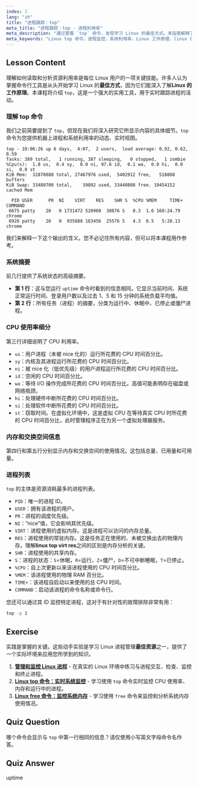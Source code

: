 ```yaml
---
index: 1
lang: "zh"
title: "进程跟踪：top"
meta_title: "进程跟踪：top - 进程利用率"
meta_description: "通过掌握 `top` 命令，发现学习 Linux 的最佳方式。本指南解释了如何监控系统资源、跟踪进程以及理解 VIRT 和 RES 等指标。这是理解 Linux 工作原理的关键部分。"
meta_keywords: "Linux top 命令，进程监控，系统利用率，Linux 工作原理，linux top virt res, 学习 Linux 的最佳方法，Linux 性能，进程管理，免费在线 Linux 培训带证书"
---
```


## Lesson Content

理解如何读取和分析资源利用率是每位 Linux 用户的一项关键技能。许多人认为掌握命令行工具是从头开始学习 Linux 的**最佳方式**，因为它们能深入了解**Linux 的工作原理**。本课程将介绍 `top`，这是一个强大的实用工具，用于实时跟踪进程的活动。

### 理解 top 命令

我们之前简要提到了 `top`，但现在我们将深入研究它所显示内容的具体细节。`top` 命令为您提供机器上进程和系统利用率的动态、实时视图。

```plaintext
top - 18:06:26 up 6 days,  4:07,  2 users,  load average: 0.92, 0.62, 0.59
Tasks: 389 total,   1 running, 387 sleeping,   0 stopped,   1 zombie
%Cpu(s):  1.8 us,  0.4 sy,  0.0 ni, 97.6 id,  0.1 wa,  0.0 hi,  0.0 si,  0.0 st
KiB Mem:  32870888 total, 27467976 used,  5402912 free,   518808 buffers
KiB Swap: 33480700 total,    39892 used, 33440808 free. 19454152 cached Mem

  PID USER      PR  NI    VIRT    RES    SHR S  %CPU %MEM     TIME+ COMMAND
 6675 patty    20   0 1731472 520960  30876 S   8.3  1.6 160:24.79 chrome
 6926 patty    20   0  935888 163456  25576 S   4.3  0.5   5:28.13 chrome
```

我们来解释一下这个输出的含义。您不必记住所有内容，但可以将本课程用作参考。

### 系统摘要

前几行提供了系统状态的高级摘要。

- **第 1 行**：这与您运行 `uptime` 命令时看到的信息相同。它显示当前时间、系统正常运行时间、登录用户数以及过去 1、5 和 15 分钟的系统负载平均值。
- **第 2 行**：所有任务（进程）的摘要，分类为运行中、休眠中、已停止或僵尸进程。

### CPU 使用率细分

第三行详细说明了 CPU 利用率。

- `us`：用户进程（未被 nice 化的）运行所花费的 CPU 时间百分比。
- `sy`：内核及其进程运行所花费的 CPU 时间百分比。
- `ni`：被 nice 化（低优先级）的用户进程运行所花费的 CPU 时间百分比。
- `id`：空闲的 CPU 时间百分比。
- `wa`：等待 I/O 操作完成所花费的 CPU 时间百分比。高值可能表明存在磁盘或网络瓶颈。
- `hi`：处理硬件中断所花费的 CPU 时间百分比。
- `si`：处理软件中断所花费的 CPU 时间百分比。
- `st`：窃取时间。在虚拟化环境中，这是虚拟 CPU 在等待真实 CPU 时所花费的 CPU 时间百分比，此时管理程序正在为另一个虚拟处理器服务。

### 内存和交换空间信息

第四行和第五行分别显示内存和交换空间的使用情况。这包括总量、已用量和可用量。

### 进程列表

`top` 的主体是资源消耗最多的进程列表。

- `PID`：唯一的进程 ID。
- `USER`：拥有该进程的用户。
- `PR`：进程的调度优先级。
- `NI`：“nice”值，它会影响其优先级。
- `VIRT`：进程使用的虚拟内存。这是进程可以访问的内存总量。
- `RES`：进程使用的常驻内存。这是任务正在使用的、未被交换出去的物理内存。理解**linux top virt res**之间的区别是内存分析的关键。
- `SHR`：进程使用的共享内存。
- `S`：进程的状态：`S`=休眠，`R`=运行，`Z`=僵尸，`D`=不可中断睡眠，`T`=已停止。
- `%CPU`：自上次更新以来该进程使用的 CPU 时间百分比。
- `%MEM`：该进程使用的物理 RAM 百分比。
- `TIME+`：该进程自启动以来使用的总 CPU 时间。
- `COMMAND`：启动该进程的命令名称或命令行。

您还可以通过其 ID 监控特定进程，这对于有针对性的故障排除非常有用：

```bash
top -p 1
```

## Exercise

实践是掌握的关键。这些动手实验是学习 Linux 进程管理**最佳资源**之一，提供了一个实际环境来应用您所学到的知识。

1. **[管理和监控 Linux 进程](https://labex.io/zh/labs/comptia-manage-and-monitor-linux-processes-590864)** - 在真实的 Linux 环境中练习与进程交互、检查、监控和终止进程。
2. **[Linux top 命令：实时系统监控](https://labex.io/zh/labs/linux-linux-top-command-real-time-system-monitoring-388500)** - 学习使用 `top` 命令实时监控 CPU 使用率、内存和运行中的进程。
3. **[Linux free 命令：监控系统内存](https://labex.io/zh/labs/linux-linux-free-command-monitoring-system-memory-388496)** - 学习使用 `free` 命令来监控和分析系统内存使用情况。

## Quiz Question

哪个命令会显示与 `top` 中第一行相同的信息？请仅使用小写英文字母命令名作答。

## Quiz Answer

uptime
